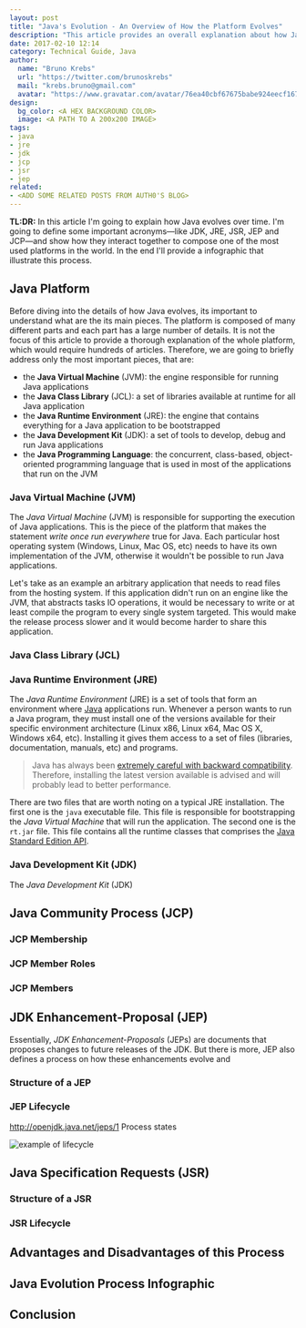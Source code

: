 ```yaml
---
layout: post
title: "Java's Evolution - An Overview of How the Platform Evolves"
description: "This article provides an overall explanation about how Java evolves both as platform and as programming language. A nice infographic accompanies it to illustrate the idea."
date: 2017-02-10 12:14
category: Technical Guide, Java
author:
  name: "Bruno Krebs"
  url: "https://twitter.com/brunoskrebs"
  mail: "krebs.bruno@gmail.com"
  avatar: "https://www.gravatar.com/avatar/76ea40cbf67675babe924eecf167b9b8?s=60"
design:
  bg_color: <A HEX BACKGROUND COLOR>
  image: <A PATH TO A 200x200 IMAGE>
tags:
- java
- jre
- jdk
- jcp
- jsr
- jep
related:
- <ADD SOME RELATED POSTS FROM AUTH0'S BLOG>
---
```


**TL:DR:** In this article I'm going to explain how Java evolves over time. I'm going to define some important acronyms—like JDK, JRE, JSR, JEP and JCP—and show how they interact together to compose one of the most used platforms in the world. In the end I'll provide a infographic that illustrate this process.

## Java Platform

Before diving into the details of how Java evolves, its important to understand what are the its main pieces. The platform is composed of many different parts and each part has a large number of details. It is not the focus of this article to provide a thorough explanation of the whole platform, which would require hundreds of articles. Therefore, we are going to briefly address only the most important pieces, that are:

- the **Java Virtual Machine** (JVM): the engine responsible for running Java applications
- the **Java Class Library** (JCL): a set of libraries available at runtime for all Java application
- the **Java Runtime Environment** (JRE): the engine that contains everything for a Java application to be bootstrapped
- the **Java Development Kit** (JDK): a set of tools to develop, debug and run Java applications
- the **Java Programming Language**: the concurrent, class-based, object-oriented programming language that is used in most of the applications that run on the JVM

### Java Virtual Machine (JVM)

The *Java Virtual Machine* (JVM) is responsible for supporting the execution of Java applications. This is the piece of the platform that makes the statement *write once run everywhere* true for Java. Each particular host operating system (Windows, Linux, Mac OS, etc) needs to have its own implementation of the JVM, otherwise it wouldn't be possible to run Java applications.

Let's take as an example an arbitrary application that needs to read files from the hosting system. If this application didn't run on an engine like the JVM, that abstracts tasks IO operations, it would be necessary to write or at least compile the program to every single system targeted. This would make the release process slower and it would become harder to share this application.

### Java Class Library (JCL)



### Java Runtime Environment (JRE)

The *Java Runtime Environment* (JRE) is a set of tools that form an environment where [Java](https://www.java.com) applications run. Whenever a person wants to run a Java program, they must install one of the versions available for their specific environment architecture (Linux x86, Linux x64, Mac OS X, Windows x64, etc). Installing it gives them access to a set of files (libraries, documentation, manuals, etc) and programs.

> Java has always been [extremely careful with backward compatibility](https://zeroturnaround.com/rebellabs/10-reasons-why-java-rocks-more-than-ever-part-9-backwards-compatibility/). Therefore, installing the latest version available is advised and will probably lead to better performance.

There are two files that are worth noting on a typical JRE installation. The first one is the `java` executable file. This file is responsible for bootstrapping the *Java Virtual Machine* that will run the application. The second one is the `rt.jar` file. This file contains all the runtime classes that comprises the [Java Standard Edition
API](https://docs.oracle.com/javase/8/docs/api/).

### Java Development Kit (JDK)
The *Java Development Kit* (JDK)

## Java Community Process (JCP)
### JCP Membership
### JCP Member Roles
### JCP Members

## JDK Enhancement-Proposal (JEP)
Essentially, *JDK Enhancement-Proposals* (JEPs) are documents that proposes changes to future releases of the JDK. But there is more, JEP also defines a process on how these enhancements evolve and
### Structure of a JEP
### JEP Lifecycle
http://openjdk.java.net/jeps/1 Process states

![example of lifecycle](https://www.python.org/m/dev/peps/pep-0001/pep-0001-1.png)

## Java Specification Requests (JSR)
### Structure of a JSR
### JSR Lifecycle

## Advantages and Disadvantages of this Process

## Java Evolution Process Infographic

## Conclusion
